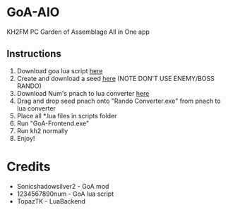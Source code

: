 # GoA-AIO
KH2FM PC Garden of Assemblage All in One app

## Instructions
1) Download goa lua script [here](https://gist.github.com/1234567890num/1adde394770d5f7f1690493bd0ff7c34)
2) Create and download a seed [here](https://randomizer.valaxor.com/#/seed) (NOTE DON'T USE ENEMY/BOSS RANDO)
3) Download Num's pnach to lua converter [here](https://drive.google.com/file/d/1OLySE7NkXIag3NBnH0J3OukKzk9fdVkl/view)
4) Drag and drop seed pnach onto "Rando Converter.exe" from pnach to lua converter
5) Place all *.lua files in scripts folder
6) Run "GoA-Frontend.exe"
7) Run kh2 normally
8) Enjoy!

# Credits
- Sonicshadowsilver2 - GoA mod
- 1234567890num - GoA lua script
- TopazTK - LuaBackend

